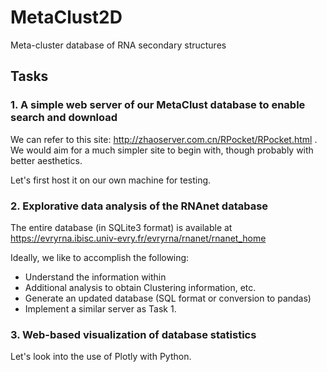 # MetaClust2D
Meta-cluster database of RNA secondary structures

## Tasks
### 1. A simple web server of our MetaClust database to enable search and download

We can refer to this site: http://zhaoserver.com.cn/RPocket/RPocket.html . We would aim for a much simpler site to begin with, though probably with better aesthetics.

Let's first host it on our own machine for testing.

### 2. Explorative data analysis of the RNAnet database

The entire database (in SQLite3 format) is available at https://evryrna.ibisc.univ-evry.fr/evryrna/rnanet/rnanet_home

Ideally, we like to accomplish the following:
* Understand the information within
* Additional analysis to obtain Clustering information, etc.
* Generate an updated database (SQL format or conversion to pandas)
* Implement a similar server as Task 1.

### 3. Web-based visualization of database statistics

Let's look into the use of Plotly with Python.
